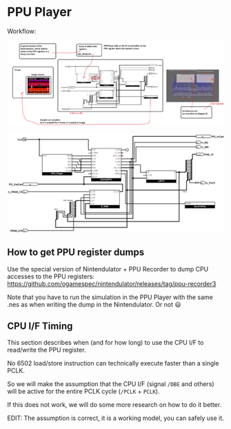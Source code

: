 # PPU Player

Workflow:

![PPU_Player_Diag_Eng](PPU_Player_Diag_Eng.png)

![PPU_Player](PPU_Player.png)

## How to get PPU register dumps

Use the special version of Nintendulator + PPU Recorder to dump CPU accesses to the PPU registers: https://github.com/ogamespec/nintendulator/releases/tag/ppu-recorder3

Note that you have to run the simulation in the PPU Player with the same .nes as when writing the dump in the Nintendulator. Or not :smiley:

## CPU I/F Timing

This section describes when (and for how long) to use the CPU I/F to read/write the PPU register.

No 6502 load/store instruction can technically execute faster than a single PCLK.

So we will make the assumption that the CPU I/F (signal `/DBE` and others) will be active for the entire PCLK cycle (`/PCLK` + `PCLK`).

If this does not work, we will do some more research on how to do it better.

EDIT: The assumption is correct, it is a working model, you can safely use it.
